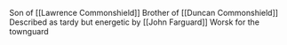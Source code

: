 Son of [[Lawrence Commonshield]]
Brother of [[Duncan Commonshield]]
Described as tardy but energetic by [[John Farguard]]
Worsk for the townguard
